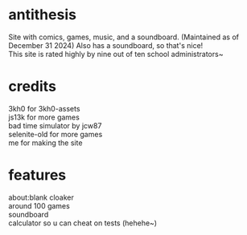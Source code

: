 # antithesis
Site with comics, games, music,  and a soundboard. (Maintained as of December 31 2024)
Also has a soundboard, so that's nice!
<br>
This site is rated highly by nine out of ten school administrators~
# credits
3kh0 for 3kh0-assets
<br>
js13k for more games
<br>
bad time simulator by jcw87
<br>
selenite-old for more games
<br>
me for making the site
# features
about:blank cloaker
<br>
around 100 games
<br>
soundboard
<br>
calculator so u can cheat on tests (hehehe~)
<br>
